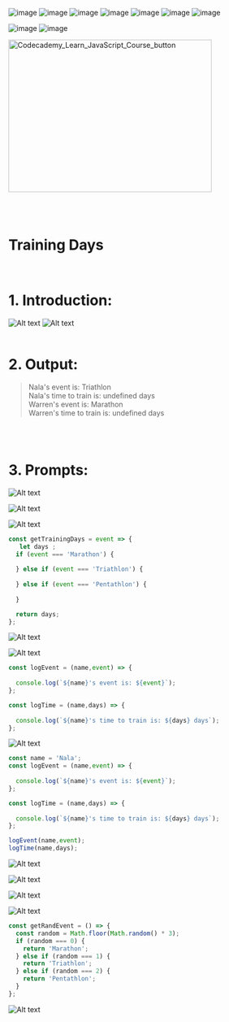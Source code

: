![image](https://img.shields.io/badge/HTML5-black?style=for-the-badge&logo=html5) ![image](https://img.shields.io/badge/CSS3-black?style=for-the-badge&logo=css3) ![image](https://img.shields.io/badge/Bootstrap-white?style=for-the-badge&logo=bootstrap) ![image](https://img.shields.io/badge/JavaScript-black?style=for-the-badge&logo=javascript) ![image](https://img.shields.io/badge/jQuery-black?style=for-the-badge&logo=jquery) ![image](https://img.shields.io/badge/JSON-black?style=for-the-badge&logo=json) ![image](https://img.shields.io/badge/SASS-white?style=for-the-badge&logo=sass)

![image](https://user-images.githubusercontent.com/82598726/181831477-61e5dc01-279c-4a06-b961-589c6d757d4e.png) ![image](https://user-images.githubusercontent.com/82598726/181831517-b7707a20-1524-41cd-ac9f-297c655f32ea.png)

<a type="button" title="Codecademy_Learn_JavaScript_Course_button" href="https://www.codecademy.com/courses/introduction-to-javascript/projects/training-days" target="_blank" data-CodecademyLearnJavascriptCourseButt="CodecademyLearnJavascriptCourseButt_data"><img src="https://user-images.githubusercontent.com/82598726/175697552-f960b057-9e97-4c3e-a3e2-f2b5f7876de9.png" alt="Codecademy_Learn_JavaScript_Course_button" width="400px" height="300px"></a>

<br><br>

# Training Days
<br>

# 1. Introduction:
![Alt text](image.png)
![Alt text](image-1.png)
<br>
<br>

# 2. Output:
> Nala's event is: Triathlon <br>
> Nala's time to train is: undefined days <br>
> Warren's event is: Marathon <br>
> Warren's time to train is: undefined days <br>

<br>
<br>

# 3. Prompts:
![Alt text](image-2.png)

![Alt text](image-3.png)

![Alt text](image-4.png)
```js
const getTrainingDays = event => {
   let days ;
  if (event === 'Marathon') {
    
  } else if (event === 'Triathlon') {
   
  } else if (event === 'Pentathlon') {
   
  }

  return days;
};
```

![Alt text](image-5.png)

![Alt text](image-6.png)

```js
const logEvent = (name,event) => {
  
  console.log(`${name}'s event is: ${event}`);
};

const logTime = (name,days) => {
  
  console.log(`${name}'s time to train is: ${days} days`);
};

```

![Alt text](image-7.png)
```js
const name = 'Nala';
const logEvent = (name,event) => {
  
  console.log(`${name}'s event is: ${event}`);
};

const logTime = (name,days) => {
  
  console.log(`${name}'s time to train is: ${days} days`);
};

logEvent(name,event);
logTime(name,days);
```

![Alt text](image-8.png)

![Alt text](image-9.png)

![Alt text](image-10.png)

![Alt text](image-11.png)

```js
const getRandEvent = () => {
  const random = Math.floor(Math.random() * 3);
  if (random === 0) {
    return 'Marathon';
  } else if (random === 1) {
    return 'Triathlon';
  } else if (random === 2) {
    return 'Pentathlon';
  }
};
```

![Alt text](image-12.png)